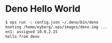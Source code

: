 Deno Hello World
==================

```sh
$ ops run -c config.json ~/.deno/bin/deno
booting /home/eyberg/.ops/images/deno.img ...
en1: assigned 10.0.2.15
hello from deno
```
